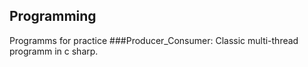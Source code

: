 ## Programming
Programms for practice
###Producer_Consumer:
Classic multi-thread programm in c sharp.
